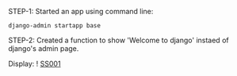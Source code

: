 STEP-1: Started an app using command line:

```
django-admin startapp base
```

STEP-2: Created a function to show 'Welcome to django' instaed of django's admin page.

Display:
! [SS001](https://github.com/KBhadraGIT/DJANGO-PROJECT/blob/main/P001/base/images/SS001.jpg)


